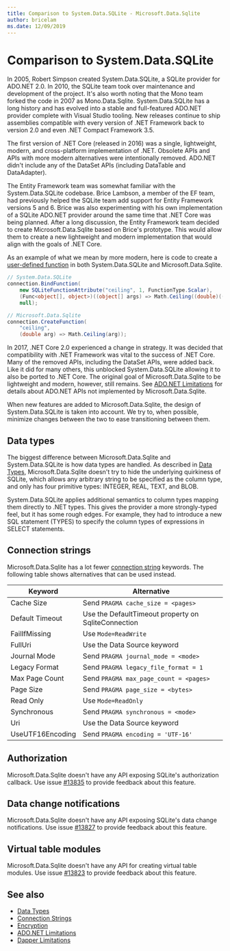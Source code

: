 ```yaml
---
title: Comparison to System.Data.SQLite - Microsoft.Data.Sqlite
author: bricelam
ms.date: 12/09/2019
---
```

# Comparison to System.Data.SQLite

In 2005, Robert Simpson created System.Data.SQLite, a SQLite provider for ADO.NET 2.0. In 2010, the SQLite team took over maintenance and development of the project. It's also worth noting that the Mono team forked the code in 2007 as Mono.Data.Sqlite. System.Data.SQLite has a long history and has evolved into a stable and full-featured ADO.NET provider complete with Visual Studio tooling. New releases continue to ship assemblies compatible with every version of .NET Framework back to version 2.0 and even .NET Compact Framework 3.5.

The first version of .NET Core (released in 2016) was a single, lightweight, modern, and cross-platform implementation of .NET. Obsolete APIs and APIs with more modern alternatives were intentionally removed. ADO.NET didn't include any of the DataSet APIs (including DataTable and DataAdapter).

The Entity Framework team was somewhat familiar with the System.Data.SQLite codebase. Brice Lambson, a member of the EF team, had previously helped the SQLite team add support for Entity Framework versions 5 and 6. Brice was also experimenting with his own implementation of a SQLite ADO.NET provider around the same time that .NET Core was being planned. After a long discussion, the Entity Framework team decided to create Microsoft.Data.Sqlite based on Brice's prototype. This would allow them to create a new lightweight and modern implementation that would align with the goals of .NET Core.

As an example of what we mean by more modern, here is code to create a [user-defined function](udfs.md) in both System.Data.SQLite and Microsoft.Data.Sqlite.

```csharp
// System.Data.SQLite
connection.BindFunction(
    new SQLiteFunctionAttribute("ceiling", 1, FunctionType.Scalar),
    (Func<object[], object>)((object[] args) => Math.Ceiling((double)((object[])args[1])[0])),
    null);

// Microsoft.Data.Sqlite
connection.CreateFunction(
    "ceiling",
    (double arg) => Math.Ceiling(arg));
```

In 2017, .NET Core 2.0 experienced a change in strategy. It was decided that compatibility with .NET Framework was vital to the success of .NET Core. Many of the removed APIs, including the DataSet APIs, were added back. Like it did for many others, this unblocked System.Data.SQLite allowing it to also be ported to .NET Core. The original goal of Microsoft.Data.Sqlite to be lightweight and modern, however, still remains. See [ADO.NET Limitations](limitations.md) for details about ADO.NET APIs not implemented by Microsoft.Data.Sqlite.

When new features are added to Microsoft.Data.Sqlite, the design of System.Data.SQLite is taken into account. We try to, when possible, minimize changes between the two to ease transitioning between them.

## Data types

The biggest difference between Microsoft.Data.Sqlite and System.Data.SQLite is how data types are handled. As described in [Data Types](data-types.md), Microsoft.Data.Sqlite doesn't try to hide the underlying quirkiness of SQLite, which allows any arbitrary string to be specified as the column type, and only has four primitive types: INTEGER, REAL, TEXT, and BLOB.

System.Data.SQLite applies additional semantics to column types mapping them directly to .NET types. This gives the provider a more strongly-typed feel, but it has some rough edges. For example, they had to introduce a new SQL statement (TYPES) to specify the column types of expressions in SELECT statements.

## Connection strings

Microsoft.Data.Sqlite has a lot fewer [connection string](connection-strings.md) keywords. The following table shows alternatives that can be used instead.

| Keyword          | Alternative                                         |
| ---------------- | --------------------------------------------------- |
| Cache Size       | Send `PRAGMA cache_size = <pages>`                  |
| Default Timeout  | Use the DefaultTimeout property on SqliteConnection |
| FailIfMissing    | Use `Mode=ReadWrite`                                |
| FullUri          | Use the Data Source keyword                         |
| Journal Mode     | Send `PRAGMA journal_mode = <mode>`                 |
| Legacy Format    | Send `PRAGMA legacy_file_format = 1`                |
| Max Page Count   | Send `PRAGMA max_page_count = <pages>`              |
| Page Size        | Send `PRAGMA page_size = <bytes>`                   |
| Read Only        | Use `Mode=ReadOnly`                                 |
| Synchronous      | Send `PRAGMA synchronous = <mode>`                  |
| Uri              | Use the Data Source keyword                         |
| UseUTF16Encoding | Send `PRAGMA encoding = 'UTF-16'`                   |

## Authorization

Microsoft.Data.Sqlite doesn't have any API exposing SQLite's authorization callback. Use issue [#13835](https://github.com/aspnet/EntityFrameworkCore/issues/13835) to provide feedback about this feature.

## Data change notifications

Microsoft.Data.Sqlite doesn't have any API exposing SQLite's data change notifications. Use issue [#13827](https://github.com/aspnet/EntityFrameworkCore/issues/13827) to provide feedback about this feature.

## Virtual table modules

Microsoft.Data.Sqlite doesn't have any API for creating virtual table modules. Use issue [#13823](https://github.com/aspnet/EntityFrameworkCore/issues/13823) to provide feedback about this feature.

## See also

* [Data Types](data-types.md)
* [Connection Strings](connection-strings.md)
* [Encryption](encryption.md)
* [ADO.NET Limitations](limitations.md)
* [Dapper Limitations](dapper.md)
